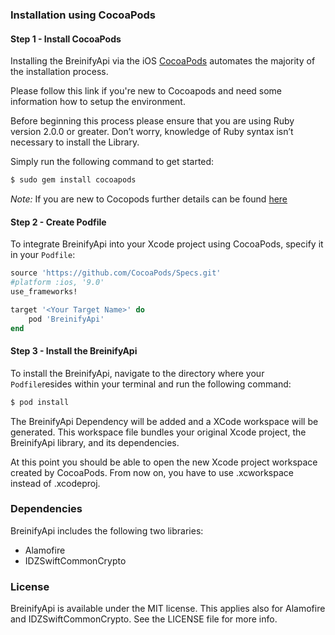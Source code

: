 ### Installation using CocoaPods


#### Step 1 - Install CocoaPods

Installing the BreinifyApi via the iOS [CocoaPods](http://cocoapods.org) automates the majority of the installation process.

Please follow this link if you're new to Cocoapods and need some information how to setup the environment.



Before beginning this process please ensure that you are using Ruby version 2.0.0 or greater. Don’t worry, knowledge of Ruby syntax isn’t necessary to install the Library.

Simply run the following command to get started:

```bash
$ sudo gem install cocoapods
```

*Note:* If you are new to Cocopods further details can be found [here](http://guides.cocoapods.org/using/getting-started.html)

#### Step 2 - Create Podfile

To integrate BreinifyApi into your Xcode project using CocoaPods, specify it in your `Podfile`:

```ruby
source 'https://github.com/CocoaPods/Specs.git'
#platform :ios, '9.0'
use_frameworks!

target '<Your Target Name>' do
    pod 'BreinifyApi'
end
```


#### Step 3 - Install the BreinifyApi

To install the BreinifyApi, navigate to the directory where your `Podfile`resides within your terminal and run the following command:

```bash
$ pod install
```

The BreinifyApi Dependency will be added and a XCode workspace will be generated. This workspace file bundles your original Xcode project, the BreinifyApi library, and its dependencies.

At this point you should be able to open the new Xcode project workspace created by CocoaPods. From now on, you have to use <ProjectName>.xcworkspace instead of <ProjectName>.xcodeproj.

### Dependencies

BreinifyApi includes the following two libraries:

- Alamofire
- IDZSwiftCommonCrypto


### License

BreinifyApi is available under the MIT license. This applies also for Alamofire and IDZSwiftCommonCrypto. 
See the LICENSE file for more info.

